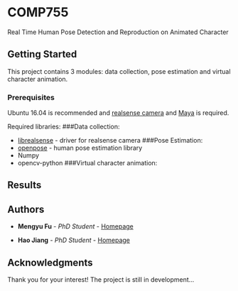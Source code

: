 # COMP755
Real Time Human Pose Detection and Reproduction on Animated Character

## Getting Started

This project contains 3 modules: data collection, pose estimation and virtual character animation.

### Prerequisites

Ubuntu 16.04 is recommended and [realsense camera](https://realsense.intel.com/) and [Maya](https://www.autodesk.com/products/maya/overview) is required.

Required libraries:
###Data collection:
* [librealsense](https://github.com/IntelRealSense/librealsense) - driver for realsense camera
###Pose Estimation:
* [openpose](https://github.com/CMU-Perceptual-Computing-Lab/openpose) - human pose estimation library
* Numpy
* opencv-python
###Virtual character animation:

## Results



## Authors

* **Mengyu Fu** - *PhD Student* - [Homepage](http://mengyu.web.unc.edu/)

* **Hao Jiang** - *PhD Student* - [Homepage](http://cs.unc.edu/~haojiang/)

## Acknowledgments

Thank you for your interest! The project is still in development...
